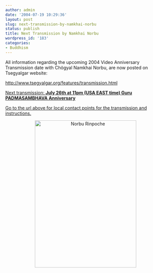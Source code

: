 ```yaml
---
author: admin
date: '2004-07-19 10:29:36'
layout: post
slug: next-transmission-by-namkhai-norbu
status: publish
title: Next Transmission by Namkhai Norbu
wordpress_id: '183'
categories:
- Buddhism
---
```

All information regarding the upcoming 2004 Video Anniversary Transmission date with Chögyal Namkhai Norbu, are now posted on Tsegyalgar website:

<a href="http://www.tsegyalgar.org/features/transmission.html">http://www.tsegyalgar.org/features/transmission.html</a>

<a href="http://www.tsegyalgar.org/features/transmission.html" />Next transmission:  <strong>July 26th at 11pm </strong><strong>(USA EAST time) Guru PADMASAMBHAVA Anniversary</strong>

Go to the url above for local contact points for the transmission and instructions.<p align="center"><img width="319" height="464" border="0" alt="Norbu Rinpoche" src="http://www.arcanology.com/images/NNR0001.jpg" /></p>

